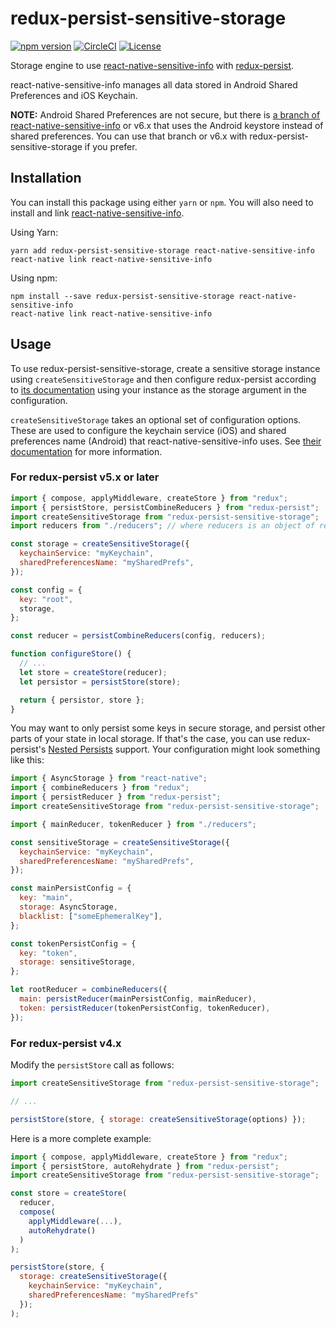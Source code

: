 # redux-persist-sensitive-storage

[![npm version](https://badge.fury.io/js/redux-persist-sensitive-storage.svg)](https://www.npmjs.com/package/redux-persist-sensitive-storage)
[![CircleCI](https://circleci.com/gh/CodingZeal/redux-persist-sensitive-storage.svg?style=shield)](https://circleci.com/gh/CodingZeal/redux-persist-sensitive-storage)
[![License](https://img.shields.io/badge/license-MIT-blue.svg)](https://opensource.org/licenses/MIT)

Storage engine to use [react-native-sensitive-info](https://github.com/mCodex/react-native-sensitive-info) with [redux-persist](https://github.com/rt2zz/redux-persist).

react-native-sensitive-info manages all data stored in Android Shared Preferences and iOS Keychain.

**NOTE:** Android Shared Preferences are not secure, but there is [a branch of react-native-sensitive-info](https://github.com/mCodex/react-native-sensitive-info/tree/keystore) or v6.x that uses the Android keystore instead of shared preferences. You can use that branch or v6.x with redux-persist-sensitive-storage if you prefer.

## Installation

You can install this package using either `yarn` or `npm`. You will also need to install and link [react-native-sensitive-info](https://github.com/mCodex/react-native-sensitive-info).

Using Yarn:

```
yarn add redux-persist-sensitive-storage react-native-sensitive-info
react-native link react-native-sensitive-info
```

Using npm:

```
npm install --save redux-persist-sensitive-storage react-native-sensitive-info
react-native link react-native-sensitive-info
```

## Usage

To use redux-persist-sensitive-storage, create a sensitive storage instance using `createSensitiveStorage` and then
configure redux-persist according to [its documentation](https://github.com/rt2zz/redux-persist#redux-persist) using your instance as the storage argument in the configuration.

`createSensitiveStorage` takes an optional set of configuration options. These are used to configure the keychain service (iOS) and shared preferences name (Android) that react-native-sensitive-info uses. See [their documentation](https://github.com/mCodex/react-native-sensitive-info#methods) for more information.

### For redux-persist v5.x or later

```js
import { compose, applyMiddleware, createStore } from "redux";
import { persistStore, persistCombineReducers } from "redux-persist";
import createSensitiveStorage from "redux-persist-sensitive-storage";
import reducers from "./reducers"; // where reducers is an object of reducers

const storage = createSensitiveStorage({
  keychainService: "myKeychain",
  sharedPreferencesName: "mySharedPrefs",
});

const config = {
  key: "root",
  storage,
};

const reducer = persistCombineReducers(config, reducers);

function configureStore() {
  // ...
  let store = createStore(reducer);
  let persistor = persistStore(store);

  return { persistor, store };
}
```

You may want to only persist some keys in secure storage, and persist other parts of your state in local storage. If that's the case, you can use redux-persist's [Nested Persists](https://github.com/rt2zz/redux-persist#nested-persists) support. Your configuration might look something like this:

```js
import { AsyncStorage } from "react-native";
import { combineReducers } from "redux";
import { persistReducer } from "redux-persist";
import createSensitiveStorage from "redux-persist-sensitive-storage";

import { mainReducer, tokenReducer } from "./reducers";

const sensitiveStorage = createSensitiveStorage({
  keychainService: "myKeychain",
  sharedPreferencesName: "mySharedPrefs",
});

const mainPersistConfig = {
  key: "main",
  storage: AsyncStorage,
  blacklist: ["someEphemeralKey"],
};

const tokenPersistConfig = {
  key: "token",
  storage: sensitiveStorage,
};

let rootReducer = combineReducers({
  main: persistReducer(mainPersistConfig, mainReducer),
  token: persistReducer(tokenPersistConfig, tokenReducer),
});
```

### For redux-persist v4.x

Modify the `persistStore` call as follows:

```js
import createSensitiveStorage from "redux-persist-sensitive-storage";

// ...

persistStore(store, { storage: createSensitiveStorage(options) });
```

Here is a more complete example:

```js
import { compose, applyMiddleware, createStore } from "redux";
import { persistStore, autoRehydrate } from "redux-persist";
import createSensitiveStorage from "redux-persist-sensitive-storage";

const store = createStore(
  reducer,
  compose(
    applyMiddleware(...),
    autoRehydrate()
  )
);

persistStore(store, {
  storage: createSensitiveStorage({
    keychainService: "myKeychain",
    sharedPreferencesName: "mySharedPrefs"
  });
);
```
